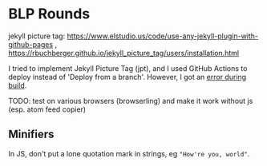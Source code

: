 # BLP Rounds

jekyll picture tag: https://www.elstudio.us/code/use-any-jekyll-plugin-with-github-pages , https://rbuchberger.github.io/jekyll_picture_tag/users/installation.html

I tried to implement Jekyll Picture Tag (jpt), and I used GitHub Actions to deploy instead of 'Deploy from a branch'. However, I got an [error during build](https://github.com/blpdelivery/rounds/actions/runs/15313480034/job/43082856038).


TODO: test on various browsers (browserling) and make it work without js (esp. atom feed copier)


## Minifiers
In JS, don't put a lone quotation mark in strings, eg `"How're you, world"`.
